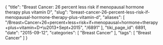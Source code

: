 {
    "title": "Breast Cancer: 26 percent less risk if menopausal hormone therapy plus vitamin D",
    "slug": "breast-cancer-26-percent-less-risk-if-menopausal-hormone-therapy-plus-vitamin-d",
    "aliases": [
        "/Breast+Cancer+26+percent+less+risk+if+menopausal+hormone+therapy+plus+vitamin+D+\u2013+Sept+2015",
        "/6891"
    ],
    "tiki_page_id": 6891,
    "date": "2015-09-12",
    "categories": [
        "Breast Cancer"
    ],
    "tags": [
        "Breast Cancer"
    ]
}